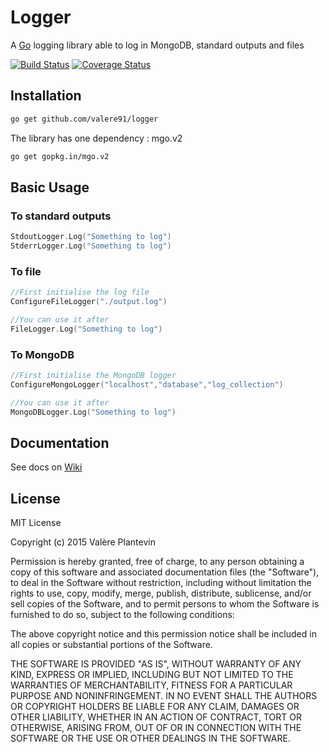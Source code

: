 # Logger

A [Go](http://golang.org/) logging library able to log in MongoDB, standard outputs and files

[![Build Status](https://travis-ci.org/VALERE91/logger.svg?branch=master)](https://travis-ci.org/VALERE91/logger)
[![Coverage Status](https://coveralls.io/repos/VALERE91/logger/badge.svg?branch=master&service=github)](https://coveralls.io/github/VALERE91/logger?branch=master)

## Installation

```bash
go get github.com/valere91/logger
```

The library has one dependency : mgo.v2

```bash
go get gopkg.in/mgo.v2
```

## Basic Usage

### To standard outputs

```go
StdoutLogger.Log("Something to log")
StderrLogger.Log("Something to log")
```

### To file

```go
//First initialise the log file 
ConfigureFileLogger("./output.log")

//You can use it after
FileLogger.Log("Something to log")
```

### To MongoDB

```go
//First initialise the MongoDB logger 
ConfigureMongoLogger("localhost","database","log_collection")

//You can use it after
MongoDBLogger.Log("Something to log")
```

## Documentation

See docs on [Wiki](https://github.com/VALERE91/logger/wiki)

## License

MIT License

Copyright (c) 2015 Valère Plantevin


Permission is hereby granted, free of charge, to any person obtaining a copy
of this software and associated documentation files (the "Software"), to deal
in the Software without restriction, including without limitation the rights
to use, copy, modify, merge, publish, distribute, sublicense, and/or sell
copies of the Software, and to permit persons to whom the Software is
furnished to do so, subject to the following conditions:


The above copyright notice and this permission notice shall be included in
all copies or substantial portions of the Software.


THE SOFTWARE IS PROVIDED "AS IS", WITHOUT WARRANTY OF ANY KIND, EXPRESS OR
IMPLIED, INCLUDING BUT NOT LIMITED TO THE WARRANTIES OF MERCHANTABILITY,
FITNESS FOR A PARTICULAR PURPOSE AND NONINFRINGEMENT.  IN NO EVENT SHALL THE
AUTHORS OR COPYRIGHT HOLDERS BE LIABLE FOR ANY CLAIM, DAMAGES OR OTHER
LIABILITY, WHETHER IN AN ACTION OF CONTRACT, TORT OR OTHERWISE, ARISING FROM,
OUT OF OR IN CONNECTION WITH THE SOFTWARE OR THE USE OR OTHER DEALINGS IN
THE SOFTWARE.
